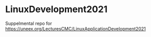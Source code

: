 # LinuxDevelopment2021
Suppelmental repo for https://uneex.org/LecturesCMC/LinuxApplicationDevelopment2021
